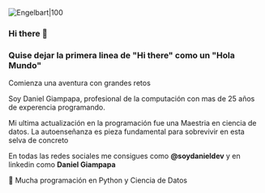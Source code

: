 ![Engelbart|100](https://github.com/SoyDanielDev/SoyDanielDev/assets/135294506/dd003e3f-c40e-4adf-99c2-386b90c273a2)

### Hi there 👋

### Quise dejar la primera linea de "Hi there" como un "Hola Mundo"

Comienza una aventura con grandes retos

Soy Daniel Giampapa, profesional de la computación con mas de 25 años de experencia programando.

Mi ultima actualización en la programación fue una Maestria en ciencia de datos. La autoenseñanza es pieza fundamental para sobrevivir en esta selva de concreto

En todas las redes sociales me consigues como **@soydanieldev** y en linkedin como **Daniel Giampapa**

🐍 Mucha programación en Python y Ciencia de Datos

<!--
**SoyDanielDev/SoyDanielDev** is a ✨ _special_ ✨ repository because its `README.md` (this file) appears on your GitHub profile.
